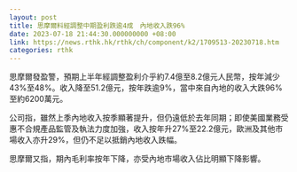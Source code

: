 ```yaml
---
layout: post
title: 思摩爾料經調整中期盈利跌逾4成　內地收入跌96%
date: 2023-07-18 21:44:30.000000000 +08:00
link: https://news.rthk.hk/rthk/ch/component/k2/1709513-20230718.htm
categories: rthk
---
```


思摩爾發盈警，預期上半年經調整盈利介乎約7.4億至8.2億元人民幣，按年減少43%至48%。收入降至51.2億元，按年跌逾9%，當中來自內地的收入大跌96%至約6200萬元。

公司指，雖然上季內地收入按季顯著提升，但仍遠低於去年同期；即使美國業務受惠不合規產品監管及執法力度加強，收入按年升27%至22.2億元，歐洲及其他市場收入亦升29%，但仍不足以抵銷內地收入跌幅。

思摩爾又指，期內毛利率按年下降，亦受內地市場收入佔比明顯下降影響。
